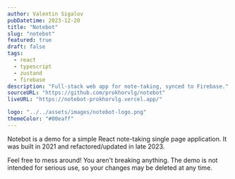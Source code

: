 ```yaml
---
author: Valentin Sigalov
pubDatetime: 2023-12-20
title: "Notebot"
slug: "notebot"
featured: true
draft: false
tags:
  - react
  - typescript
  - zustand
  - firebase
description: "Full-stack web app for note-taking, synced to Firebase."
sourceURL: "https://github.com/prokhorvlg/notebot"
liveURL: "https://notebot-prokhorvlg.vercel.app/"

logo: "../../assets/images/notebot-logo.png"
themeColor: "#00eaff"
---
```


Notebot is a demo for a simple React note-taking single page application. It was built in 2021 and refactored/updated in late 2023.

Feel free to mess around! You aren't breaking anything. The demo is not intended for serious use, so your changes may be deleted at any time.
